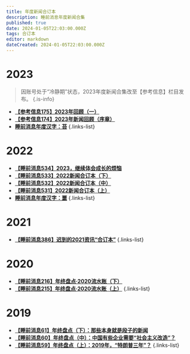 ```yaml
---
title: 年度新闻合订本
description: 睡前消息年度新闻合集
published: true
date: 2024-01-05T22:03:00.000Z
tags: 合订本
editor: markdown
dateCreated: 2024-01-05T22:03:00.000Z
---
```


# 2023

> 因账号处于“冷静期”状态，2023年度新闻合集改至【参考信息】栏目发布。
{.is-info}

- [**【参考信息175】2023年回顾（一）**](/reference/101-200/175.md)
- [**【参考信息174】2023年新闻回顾（序章）**](/reference/101-200/174.md)
- [**睡前消息年度汉字：苔**](/main/601-700/thewordof2023.md)
{.links-list}

# 2022

- [**【睡前消息534】2023，继续体会成长的烦恼**](/main/501-600/534.md)
- [**【睡前消息533】2022新闻合订本（下）**](/main/501-600/533.md)
- [**【睡前消息532】2022新闻合订本（中）**](/main/501-600/532.md)
- [**【睡前消息531】2022新闻合订本（上）**](/main/501-600/531.md)
- [**睡前消息年度汉字：噩**](/main/501-600/thewordof2022.md)
{.links-list}

# 2021

- [**【睡前消息386】迟到的2021资讯“合订本”**](/main/301-400/386.md)
{.links-list}

# 2020

- [**【睡前消息216】年终盘点·2020流水账（下）**](/main/201-300/216.md)
- [**【睡前消息215】年终盘点·2020流水账（上）**](/main/201-300/215.md)
{.links-list}

# 2019

- [**【睡前消息61】年终盘点（下）：那些本身就是段子的新闻**](/main/1-100/61.md)
- [**【睡前消息60】年终盘点（中）：中国有些企业需要“社会主义改造”？**](/main/1-100/60.md)
- [**【睡前消息59】年终盘点（上）：2019年，“特朗普三年”？**](/main/1-100/59.md)
{.links-list}